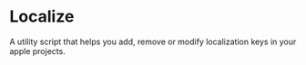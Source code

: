# Localize

A utility script that helps you add, remove or modify localization keys in your apple projects.
